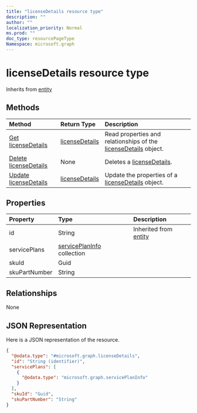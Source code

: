 ```yaml
---
title: "licenseDetails resource type"
description: ""
author: ""
localization_priority: Normal
ms.prod: ""
doc_type: resourcePageType
Namespace: microsoft.graph
---
```



# licenseDetails resource type




Inherits from [entity](../resources/entity.md)

## Methods
|Method|Return Type|Description|
|:---|:---|:---|
|[Get licenseDetails](../api/licensedetails-get.md)|[licenseDetails](../resources/licenseDetails.md)|Read properties and relationships of the [licenseDetails](../resources/licensedetails.md) object.|
|[Delete licenseDetails](../api/licensedetails-delete.md)|None|Deletes a [licenseDetails](../resources/licensedetails.md).|
|[Update licenseDetails](../api/licensedetails-update.md)|[licenseDetails](../resources/licenseDetails.md)|Update the properties of a [licenseDetails](../resources/licensedetails.md) object.|

## Properties
|Property|Type|Description|
|:---|:---|:---|
|id|String| Inherited from [entity](../resources/entity.md)|
|servicePlans|[servicePlanInfo](../resources/servicePlanInfo.md) collection||
|skuId|Guid||
|skuPartNumber|String||

## Relationships
None

## JSON Representation
Here is a JSON representation of the resource.
<!-- {
  "blockType": "resource",
  "keyProperty": "id",
  "@odata.type": "microsoft.graph.licenseDetails",
  "baseType": "microsoft.graph.entity",
  "openType": false
}
-->
``` json
{
  "@odata.type": "#microsoft.graph.licenseDetails",
  "id": "String (identifier)",
  "servicePlans": [
    {
      "@odata.type": "microsoft.graph.servicePlanInfo"
    }
  ],
  "skuId": "Guid",
  "skuPartNumber": "String"
}
```

